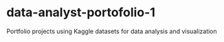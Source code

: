 # data-analyst-portofolio-1
Portfolio projects using Kaggle datasets for data analysis and visualization
